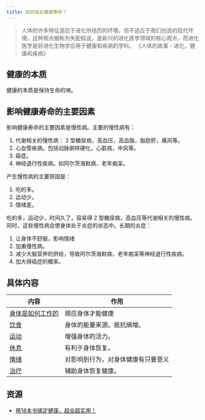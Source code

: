 ```yaml
---
title: 如何延长健康寿命？
---
```


> 人体的许多特征适应于进化所经历的环境，但不适应于我们创造的现代环境，这种观点被称为失配假说，是新兴的进化医学领域的核心观点，而进化医学是将进化生物学应用于健康和疾病的学科。
> 《人体的故事 - 进化，健康和疾病》

## 健康的本质
健康的本质是保持生命的墒。

## 影响健康寿命的主要因素
影响健康寿命的主要因素是慢性病。主要的慢性病有：
1. 代谢相关的慢性病： 2 型糖尿病，高血压，高血脂，脂肪肝，痛风等。
2. 心血管疾病。包括动脉粥样硬化，心脏病，中风等。
3. 癌症。
4. 神经退行性疾病。如阿尔茨海默病，老年痴呆。

产生慢性病的主要原因是：
1. 吃的多。
2. 运动少。
3. 情绪差。

吃的多，运动少，时间久了，容易得 2 型糖尿病，高血压等代谢相关的慢性病。同时，这些慢性病会使身体处于炎症的状态中。长期的炎症：
1. 让身体不舒服，影响情绪
2. 加重慢性病。
3. 减少大脑营养的供给，导致阿尔茨海默病，老年痴呆等神经退行性疾病。
4. 加大得癌症的概率。

## 具体内容
| 内容                   |         作用          |
|-------------------------|------------------------------|
| [身体是如何工作的](../b/base.md)       |  顺应身体才能健康 |
| [饮食](../n/nutrition.md)       |  身体的能量来源。抵抗熵增。 |
| [运动](../r/readmd.md)    |   增强身体的活力。  |
| [休息](../r/rest.md)    |   有利于身体恢复。  | 
| [情绪](../m/mood.md)    |  对影响到行为，对身体健康有只要意义   |
| [治疗](../t/treatment.md)    |    辅助身体恢复健康。  |

## 资源
* [用18本书搞定健康，超全超实用！ ](https://www.sohu.com/a/766013746_121116800)
